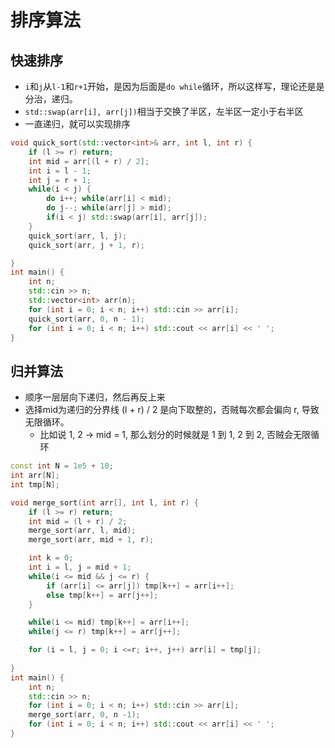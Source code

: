 # 排序算法

## 快速排序

- `i`和`j`从`l-1`和`r+1`开始，是因为后面是`do while`循环，所以这样写，理论还是是分治，递归。
- `std::swap(arr[i], arr[j])`相当于交换了半区，左半区一定小于右半区
- 一直递归，就可以实现排序

```c++
void quick_sort(std::vector<int>& arr, int l, int r) {
    if (l >= r) return;
    int mid = arr[(l + r) / 2];
    int i = l - 1;
    int j = r + 1;
    while(i < j) {
        do i++; while(arr[i] < mid);
        do j--; while(arr[j] > mid);
        if(i < j) std::swap(arr[i], arr[j]);
    }
    quick_sort(arr, l, j);
    quick_sort(arr, j + 1, r);

}
int main() {
    int n;
    std::cin >> n;
    std::vector<int> arr(n);
    for (int i = 0; i < n; i++) std::cin >> arr[i];
    quick_sort(arr, 0, n - 1);
    for (int i = 0; i < n; i++) std::cout << arr[i] << ' ';
}
```

## 归并算法

- 顺序一层层向下递归，然后再反上来
- 选择mid为递归的分界线 (l + r) / 2 是向下取整的，否贼每次都会偏向 r, 导致无限循环。
  - 比如说 1, 2 -> mid = 1, 那么划分的时候就是 1 到 1, 2 到 2, 否贼会无限循环

```c++
const int N = 1e5 + 10;
int arr[N];
int tmp[N];

void merge_sort(int arr[], int l, int r) {
    if (l >= r) return;
    int mid = (l + r) / 2;
    merge_sort(arr, l, mid);
    merge_sort(arr, mid + 1, r);

    int k = 0;
    int i = l, j = mid + 1;
    while(i <= mid && j <= r) {
        if (arr[i] <= arr[j]) tmp[k++] = arr[i++];
        else tmp[k++] = arr[j++];
    }

    while(i <= mid) tmp[k++] = arr[i++];
    while(j <= r) tmp[k++] = arr[j++];

    for (i = l, j = 0; i <=r; i++, j++) arr[i] = tmp[j];
    
}
int main() {
    int n;
    std::cin >> n;
    for (int i = 0; i < n; i++) std::cin >> arr[i];
    merge_sort(arr, 0, n -1);
    for (int i = 0; i < n; i++) std::cout << arr[i] << ' ';
}
```
